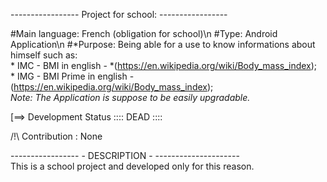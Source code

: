 -----------------  Project for school:  -----------------

#Main language: French (obligation for school)\n
#Type: Android Application\n
#*Purpose: Being able for a use to know informations about himself such as:  
	* IMC - BMI in english - 
*(https://en.wikipedia.org/wiki/Body_mass_index);  
	* IMG - BMI Prime in english - 
(https://en.wikipedia.org/wiki/Body_mass_index);  
*Note: The Application is suppose to be easily upgradable.*   

[==> Development Status :::: DEAD ::::   

/!\ Contribution : None  

-----------------  - DESCRIPTION - ---------------------  
This is a school project and developed only for this reason.

